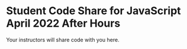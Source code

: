 # Student Code Share for JavaScript April 2022 After Hours

Your instructors will share code with you here.
